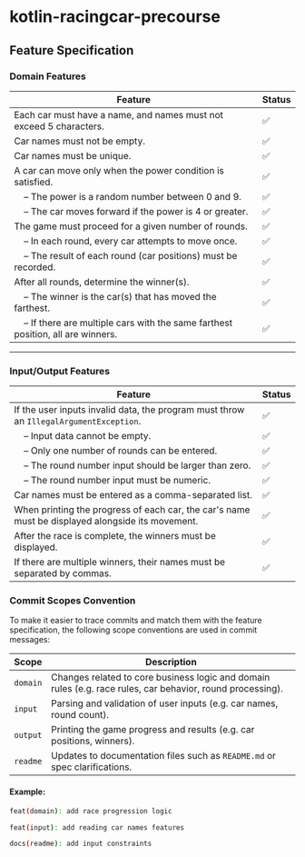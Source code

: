 # kotlin-racingcar-precourse

## Feature Specification

### Domain Features

| Feature                                                                                                | Status |
|--------------------------------------------------------------------------------------------------------|--------|
| Each car must have a name, and names must not exceed 5 characters.                                     | ✅      |
| Car names must not be empty.                                                                           | ✅      |
| Car names must be unique.                                                                              | ✅      |
| A car can move only when the power condition is satisfied.                                             | ✅      |
| &nbsp;&nbsp;&nbsp;&nbsp;– The power is a random number between 0 and 9.                                | ✅      |
| &nbsp;&nbsp;&nbsp;&nbsp;– The car moves forward if the power is 4 or greater.                          | ✅      |
| The game must proceed for a given number of rounds.                                                    | ✅      |
| &nbsp;&nbsp;&nbsp;&nbsp;– In each round, every car attempts to move once.                              | ✅      |
| &nbsp;&nbsp;&nbsp;&nbsp;– The result of each round (car positions) must be recorded.                   | ✅      |
| After all rounds, determine the winner(s).                                                             | ✅      |
| &nbsp;&nbsp;&nbsp;&nbsp;– The winner is the car(s) that has moved the farthest.                        | ✅      |
| &nbsp;&nbsp;&nbsp;&nbsp;– If there are multiple cars with the same farthest position, all are winners. | ✅      |

---

### Input/Output Features

| Feature                                                                                          | Status |
|--------------------------------------------------------------------------------------------------|--------|
| If the user inputs invalid data, the program must throw an `IllegalArgumentException`.           | ✅      |
| &nbsp;&nbsp;&nbsp;&nbsp;– Input data cannot be empty.                                            | ✅      |
| &nbsp;&nbsp;&nbsp;&nbsp;– Only one number of rounds can be entered.                              | ✅      |
| &nbsp;&nbsp;&nbsp;&nbsp;– The round number input should be larger than zero.                     | ✅      |
| &nbsp;&nbsp;&nbsp;&nbsp;– The round number input must be numeric.                                | ✅      |
| Car names must be entered as a comma-separated list.                                             | ✅      |
| When printing the progress of each car, the car's name must be displayed alongside its movement. | ✅      |
| After the race is complete, the winners must be displayed.                                       | ✅      |
| If there are multiple winners, their names must be separated by commas.                          | ✅      |

### Commit Scopes Convention

To make it easier to trace commits and match them with the feature specification, the following scope conventions are
used in commit messages:

| Scope    | Description                                                                                                |
|----------|------------------------------------------------------------------------------------------------------------|
| `domain` | Changes related to core business logic and domain rules (e.g. race rules, car behavior, round processing). |
| `input`  | Parsing and validation of user inputs (e.g. car names, round count).                                       |
| `output` | Printing the game progress and results (e.g. car positions, winners).                                      |
| `readme` | Updates to documentation files such as `README.md` or spec clarifications.                                 |

#### Example:

```bash
feat(domain): add race progression logic

feat(input): add reading car names features

docs(readme): add input constraints
```
